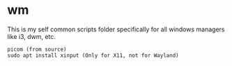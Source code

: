 # wm

This is my self common scripts folder specifically for all windows managers like i3, dwm, etc.

```
picom (from source)
sudo apt install xinput (Only for X11, not for Wayland)
```
